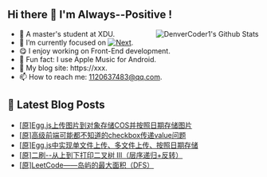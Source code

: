 ## Hi there 👋 I'm Always--Positive !
<div>
  <img alt="DenverCoder1's Github Stats" src="https://denvercoder1-github-readme-stats.vercel.app/api?username=qq1120637483&show_icons=true&count_private=true&theme=react&hide_border=true&hide_title=true&bg_color=1F222E&title_color=F85D7F&icon_color=F8D866" align= "right" />

- 🎒 A master's student at XDU. 
- 🔬 I’m currently focused on [![Next](https://img.shields.io/badge/-Next-brightgreen)](https://). 
- 😋 I enjoy working on Front-End development.
- 🎵 Fun fact: I use Apple Music for Android.
- 📝 My blog site: https://xxx.
- 📫 How to reach me:  1120637483@qq.com.
</div>  


## 📕 Latest Blog Posts

<!-- BLOG-POST-LIST:START -->
- [[原]Egg.js上传图片到对象存储COS并按照日期存储图片](https://blog.csdn.net/sinat_41696687/article/details/121463990)
- [[原]高级前端可能都不知道的checkbox传递value问题](https://blog.csdn.net/sinat_41696687/article/details/121454927)
- [[原]Egg.js中实现单文件上传、多文件上传、按照日期存储](https://blog.csdn.net/sinat_41696687/article/details/121449206)
- [[原]二刷--从上到下打印二叉树 III（层序递归+反转）](https://blog.csdn.net/sinat_41696687/article/details/121442574)
- [[原]LeetCode——岛屿的最大面积（DFS）](https://blog.csdn.net/sinat_41696687/article/details/121414088)
<!-- BLOG-POST-LIST:END -->









